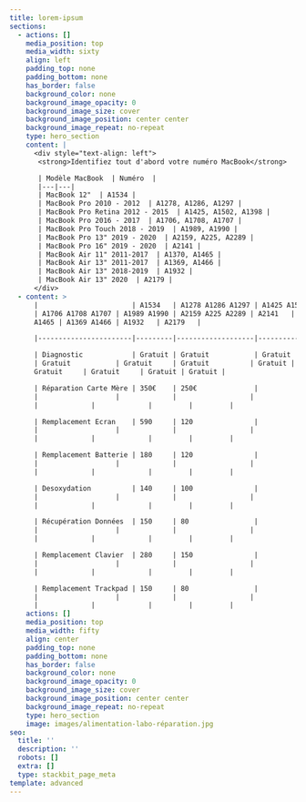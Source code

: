 ```yaml
---
title: lorem-ipsum
sections:
  - actions: []
    media_position: top
    media_width: sixty
    align: left
    padding_top: none
    padding_bottom: none
    has_border: false
    background_color: none
    background_image_opacity: 0
    background_image_size: cover
    background_image_position: center center
    background_image_repeat: no-repeat
    type: hero_section
    content: |
      <div style="text-align: left">
       <strong>Identifiez tout d'abord votre numéro MacBook</strong>

       | Modèle MacBook  | Numéro  |
       |---|---|
       | MacBook 12"  | A1534 |
       | MacBook Pro 2010 - 2012  | A1278, A1286, A1297 |
       | MacBook Pro Retina 2012 - 2015  | A1425, A1502, A1398 |
       | MacBook Pro 2016 - 2017  | A1706, A1708, A1707 |
       | MacBook Pro Touch 2018 - 2019  | A1989, A1990 |
       | MacBook Pro 13" 2019 - 2020  | A2159, A225, A2289 |
       | MacBook Pro 16" 2019 - 2020  | A2141 |
       | MacBook Air 11" 2011-2017  | A1370, A1465 |
       | MacBook Air 13" 2011-2017  | A1369, A1466 |
       | MacBook Air 13" 2018-2019  | A1932 |
       | MacBook Air 13" 2020  | A2179 |
      </div>
  - content: >
      |                       | A1534   | A1278 A1286 A1297 | A1425 A1502 A1398
      | A1706 A1708 A1707 | A1989 A1990 | A2159 A225 A2289 | A2141   | A1370
      A1465 | A1369 A1466 | A1932   | A2179   |

      |-----------------------|---------|-------------------|-------------------|-------------------|-------------|------------------|---------|-------------|-------------|---------|---------|

      | Diagnostic            | Gratuit | Gratuit           | Gratuit          
      | Gratuit           | Gratuit     | Gratuit          | Gratuit |
      Gratuit     | Gratuit     | Gratuit | Gratuit |

      | Réparation Carte Mère | 350€    | 250€              |                  
      |                   |             |                  |        
      |             |             |         |         |

      | Remplacement Ecran    | 590     | 120               |                  
      |                   |             |                  |        
      |             |             |         |         |

      | Remplacement Batterie | 180     | 120               |                  
      |                   |             |                  |        
      |             |             |         |         |

      | Desoxydation          | 140     | 100               |                  
      |                   |             |                  |        
      |             |             |         |         |

      | Récupération Données  | 150     | 80                |                  
      |                   |             |                  |        
      |             |             |         |         |

      | Remplacement Clavier  | 280     | 150               |                  
      |                   |             |                  |        
      |             |             |         |         |

      | Remplacement Trackpad | 150     | 80                |                  
      |                   |             |                  |        
      |             |             |         |         |
    actions: []
    media_position: top
    media_width: fifty
    align: center
    padding_top: none
    padding_bottom: none
    has_border: false
    background_color: none
    background_image_opacity: 0
    background_image_size: cover
    background_image_position: center center
    background_image_repeat: no-repeat
    type: hero_section
    image: images/alimentation-labo-réparation.jpg
seo:
  title: ''
  description: ''
  robots: []
  extra: []
  type: stackbit_page_meta
template: advanced
---
```

